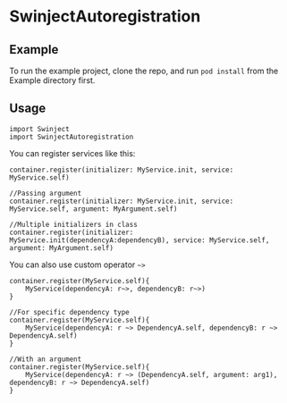 # SwinjectAutoregistration


## Example

To run the example project, clone the repo, and run `pod install` from the Example directory first.

## Usage

```
import Swinject
import SwinjectAutoregistration
```

You can register services like this:

```
container.register(initializer: MyService.init, service: MyService.self)

//Passing argument
container.register(initializer: MyService.init, service: MyService.self, argument: MyArgument.self)

//Multiple initializers in class
container.register(initializer: MyService.init(dependencyA:dependencyB), service: MyService.self, argument: MyArgument.self)
```

You can also use custom operator `~>`

```
container.register(MyService.self){
	MyService(dependencyA: r~>, dependencyB: r~>)
}

//For specific dependency type
container.register(MyService.self){
	MyService(dependencyA: r ~> DependencyA.self, dependencyB: r ~> DependencyA.self)
}

//With an argument
container.register(MyService.self){
	MyService(dependencyA: r ~> (DependencyA.self, argument: arg1), dependencyB: r ~> DependencyA.self)
}

```
